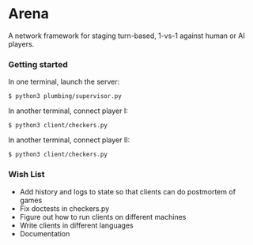# Arena

A network framework for staging turn-based, 1-vs-1 against human or AI players.

### Getting started

In one terminal, launch the server:

`$ python3 plumbing/supervisor.py`

In another terminal, connect player I:

`$ python3 client/checkers.py`

In another terminal, connect player II:

`$ python3 client/checkers.py`

### Wish List
* Add history and logs to state so that clients can do postmortem of games
* Fix doctests in checkers.py
* Figure out how to run clients on different machines
* Write clients in different languages
* Documentation

